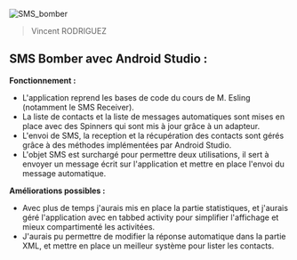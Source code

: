 ![SMS_bomber](https://user-images.githubusercontent.com/81682147/152318544-678cfc4c-e19e-4222-8f9d-ab9bac6b826c.png)
> Vincent RODRIGUEZ
## SMS Bomber avec Android Studio :

**Fonctionnement :**
* L'application reprend les bases de code du cours de M. Esling (notamment le SMS Receiver).
* La liste de contacts et la liste de messages automatiques sont mises en place avec des Spinners qui sont mis à jour grâce à un adapteur.
* L'envoi de SMS, la reception et la récupération des contacts sont gérés grâce à des méthodes implémentées par Android Studio.
* L'objet SMS est surchargé pour permettre deux utilisations, il sert à envoyer un message écrit sur l'application et mettre en place l'envoi du message automatique.


**Améliorations possibles :**
* Avec plus de temps j'aurais mis en place la partie statistiques, et j'aurais géré l'application avec en tabbed activity pour simplifier l'affichage et mieux compartimenté les activitées.
* J'aurais pu permettre de modifier la réponse automatique dans la partie XML, et mettre en place un meilleur système pour lister les contacts.
